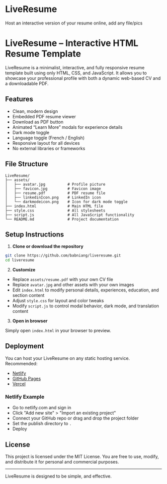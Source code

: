 # LiveResume
Host an interactive version of your resume online, add any file/pics



# LiveResume – Interactive HTML Resume Template

LiveResume is a minimalist, interactive, and fully responsive resume template built using only HTML, CSS, and JavaScript. It allows you to showcase your professional profile with both a dynamic web-based CV and a downloadable PDF.

## Features

- Clean, modern design
- Embedded PDF resume viewer
- Download as PDF button
- Animated “Learn More” modals for experience details
- Dark mode toggle
- Language toggle (French / English)
- Responsive layout for all devices
- No external libraries or frameworks

## File Structure

```
LiveResume/
├── assets/
│   ├── avatar.jpg          # Profile picture
│   ├── favicon.jpg         # Favicon image
│   ├── resume.pdf          # PDF resume file
│   ├── linkedinIcon.png    # LinkedIn icon
│   └── darkmodeicon.png    # Icon for dark mode toggle
├── index.html              # Main HTML file
├── style.css               # All stylesheets
├── script.js               # All JavaScript functionality
└── README.md               # Project documentation
```

## Setup Instructions

1. **Clone or download the repository**

```bash
git clone https://github.com/babniang/liveresume.git
cd liveresume
```

2. **Customize**

- Replace `assets/resume.pdf` with your own CV file
- Replace `avatar.jpg` and other assets with your own images
- Edit `index.html` to modify personal details, experiences, education, and section content
- Adjust `style.css` for layout and color tweaks
- Modify `script.js` to control modal behavior, dark mode, and translation content

3. **Open in browser**

Simply open `index.html` in your browser to preview.

## Deployment

You can host your LiveResume on any static hosting service. Recommended:

- [Netlify](https://netlify.com/)
- [GitHub Pages](https://pages.github.com/)
- [Vercel](https://vercel.com/)

### Netlify Example

- Go to netlify.com and sign in
- Click "Add new site" > "Import an existing project"
- Connect your GitHub repo or drag and drop the project folder
- Set the publish directory to `.`
- Deploy

## License

This project is licensed under the MIT License. You are free to use, modify, and distribute it for personal and commercial purposes.

---
LiveResume is designed to be simple, and effective. 
